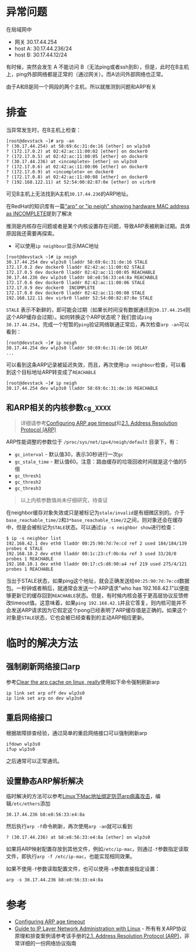 # 异常问题

在局域网中

* 网关 30.17.44.254
* host A: 30.17.44.236/24
* host B: 30.17.44.12/24

有时候，突然会发生 A 不能访问 B（无法ping或者ssh到B），但是，此时在B主机上，ping外部网络都是正常的（通过网关）。而A访问外部网络也正常。

由于A和B是同一个网段的两个主机，所以就推测到问题和ARP有关

# 排查

当异常发生时，在B主机上检查：

```
[root@devstack ~]# arp -an
? (30.17.44.254) at 58:69:6c:31:de:16 [ether] on wlp3s0
? (172.17.0.2) at 02:42:ac:11:00:02 [ether] on docker0
? (172.17.0.5) at 02:42:ac:11:00:05 [ether] on docker0
? (30.17.44.236) at <incomplete> [ether] on wlp3s0
? (172.17.0.6) at 02:42:ac:11:00:06 [ether] on docker0
? (172.17.0.9) at <incomplete> on docker0
? (172.17.0.8) at 02:42:ac:11:00:08 [ether] on docker0
? (192.168.122.11) at 52:54:00:82:87:0e [ether] on virbr0
```

可见B主机上无法找到A主机`30.17.44.236`的ARP地址。

在RedHat的知识库有一篇["arp" or "ip neigh" showing hardware MAC address as INCOMPLETE](https://access.redhat.com/solutions/2453931)提到了解决

推测是内核存在问题或者是某个内核设置存在问题，导致ARP表被刷新过期。具体原因我还需要再探索。

* 可以使用`ip neighbour`显示MAC地址

```
[root@devstack ~]# ip neigh
30.17.44.254 dev wlp3s0 lladdr 58:69:6c:31:de:16 STALE
172.17.0.2 dev docker0 lladdr 02:42:ac:11:00:02 STALE
172.17.0.5 dev docker0 lladdr 02:42:ac:11:00:05 REACHABLE
30.17.44.236 dev wlp3s0 lladdr b8:e8:56:33:e4:8a REACHABLE
172.17.0.6 dev docker0 lladdr 02:42:ac:11:00:06 STALE
172.17.0.9 dev docker0  INCOMPLETE
172.17.0.8 dev docker0 lladdr 02:42:ac:11:00:08 STALE
192.168.122.11 dev virbr0 lladdr 52:54:00:82:87:0e STALE
```

`STALE` 表示不新鲜的，即可能会过期（如果长时间没有数据通讯到`30.17.44.254`则这个ARP缓存会过期）。如何转换这个ARP状态呢？我们尝试`ping 30.17.44.254`，完成一个短暂的`ping`验证网络联通正常后，再次检查`arp -an`可以看到：

```
[root@devstack ~]# ip neigh
30.17.44.254 dev wlp3s0 lladdr 58:69:6c:31:de:16 DELAY
...
```

可以看到这条ARP记录被延迟失效，而且，再次使用`ip neighbour`检查，可以看到这个目标地址ARP转变成了`REACHABLE`

```
[root@devstack ~]# ip neigh
30.17.44.254 dev wlp3s0 lladdr 58:69:6c:31:de:16 REACHABLE
```

## 和ARP相关的内核参数`cg_XXXX`

> 详细请参考[Configuring ARP age timeout](https://stackoverflow.com/questions/15372011/configuring-arp-age-timeout)和[2.1. Address Resolution Protocol (ARP)](http://linux-ip.net/html/ether-arp.html)

ARP性能调整的参数位于 `/proc/sys/net/ipv4/neigh/default` 目录下，有：

* `gc_interval` - 默认值30，表示30秒进行一次`gc`
* `gc_stale_time` - 默认值60。注意：路由缓存的垃圾回收时间就是这个值的5倍
* `gc_thresh1`
* `gc_thresh2`
* `gc_thresh3`

> 以上内核参数值尚未仔细研究，待查证

在neighbor缓存对象失效或只是被标记为`stale/invalid`是有细微区别的。介于`base_reachable_time/2`和`3*base_reachable_time/2`之间，则对象还会在缓存中，但是会被标记为`STALE`状态。可以通过`ip -s neighbor show`进行检查：

```
$ ip -s neighbor list
192.168.42.1 dev eth0 lladdr 00:25:90:7d:7e:cd ref 2 used 184/184/139 probes 4 STALE
192.168.10.2 dev eth0 lladdr 00:1c:23:cf:0b:6a ref 3 used 33/28/0 probes 1 REACHABLE
192.168.10.1 dev eth0 lladdr 00:17:c5:d8:90:a4 ref 219 used 275/4/121 probes 1 REACHABLE
```

当出于STALE状态，如果ping这个地址，就会正确发送给`00:25:90:7d:7e:cd`数据包。一秒钟或者稍后，就通常会发送一个ARP请求"who has 192.168.42.1"以便能够更新它的缓存回到`REACHABLE`状态。但是，有时候内核会基于更高层协议反馈修改timeout值。这意味着，如果`ping 192.168.42.1`并且它答复，则内核可能并不会发送ARP请求因为它假定这个pong已经表明了ARP缓存值是正确的。如果这个对象是`STALE`状态，它也会被已经查看到的主动ARP相应更新。



# 临时的解决方法

## 强制刷新网络接口arp

参考[Clear the arp cache on linux, really](https://unix.stackexchange.com/questions/192313/clear-the-arp-cache-on-linux-really)使用如下命令强制刷新arp

```
ip link set arp off dev wlp3s0
ip link set arp on dev wlp3s0
```

## 重启网络接口

根据故障排查经验，通过简单的重启网络接口可以强制刷新arp

```
ifdown wlp3s0
ifup wlp3s0
```

之后通常可以正常通讯。

## 设置静态ARP解析解决

临时解决的方法可以参考[Linux下Mac地址绑定防范arp病毒攻击](http://soft.chinabyte.com/os/281/12311781.shtml)，编辑`/etc/ethers`添加

```
30.17.44.236 b8:e8:56:33:e4:8a
```

然后执行`arp -f`命令刷新，再次使用`arp -an`就可以看到

```
? (30.17.44.236) at b8:e8:56:33:e4:8a [ether] on wlp3s0
```

如果将ARP映射配置存放到其他文件，例如`/etc/ip-mac`，则通过`-f`参数指定读取文件，即执行`arp -f /etc/ip-mac`，也能实现相同效果。

如果不使用`-f`参数读取配置文件，也可以使用`-s`参数直接指定设置：

```
arp -s 30.17.44.236 b8:e8:56:33:e4:8a
```

# 参考

* [Configuring ARP age timeout](https://stackoverflow.com/questions/15372011/configuring-arp-age-timeout)
* [Guide to IP Layer Network Administration with Linux](http://linux-ip.net/html/index.html) - 所有有关ARP协议原理和排查案例请参考该手册的[2.1. Address Resolution Protocol (ARP)](http://linux-ip.net/html/ether-arp.html)，非常详细的一份网络协议指南